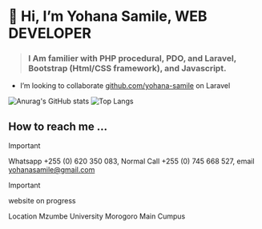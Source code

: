 #             👋 Hi, I’m Yohana Samile, WEB DEVELOPER

<!-- Web desing and developement, my goals is to become a software developer and working with big companies. -->
  
>### I Am familier with PHP procedural, PDO, and Laravel, Bootstrap (Html/CSS framework), and Javascript.
  
- I’m looking to collaborate [github.com/yohana-samile](https://github.com/yohana-samile) on Laravel

![Anurag's GitHub stats](https://github-readme-stats.vercel.app/api?username=yohana-samile&show_icons=true&theme=radical)                ![Top Langs](https://github-readme-stats.vercel.app/api/top-langs/?username=yohana-samile&langs_count=8&show_icons=true&theme=radical&layout=compact)

<!--  ![Anurag's GitHub stats](https://github-readme-stats.vercel.app/api?username=yohana-samile&show_icons=true)
 [![Anurag's GitHub stats](https://github-readme-stats.vercel.app/api?username=yohana-samile)](https://github.com/yohana-samile/github-readme-stats) ni sawa na ya juu tofaut icons
[![Top Langs](https://github-readme-stats.vercel.app/api/top-langs/?username=yohana-samile)](https://github.com/yohana-samile/github-readme-stats)
![Top Langs](https://github-readme-stats.vercel.app/api/top-langs/?username=yohana-samile&size_weight=0.5&count_weight=0.5)
![Top Langs](https://github-readme-stats.vercel.app/api/top-langs/?username=yohana-samile&layout=compact)
 ![Anurag's GitHub stats](https://github-readme-stats.vercel.app/api?username=yohana-samile&show=reviews,discussions_started,discussions_answered,prs_merged,prs_merged_percentage) THIS IS FOR PRIVATE DATA
![Anurag's GitHub stats](https://github-readme-stats.vercel.app/api?username=yohana-samile&hide=contribs,prs) -->

## How to reach me ...

> [!IMPORTANT]
> Whatsapp +255 (0) 620 350 083,
> Normal Call +255 (0) 745 668 527,
> email yohanasamile@gmail.com

> [!IMPORTANT]
> website on progress

Location Mzumbe University Morogoro Main Cumpus
